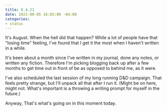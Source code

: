 ```yaml
---
title: 8.4.21
date: 2021-08-05 16:03:00 -04:00
categories:
- status
---
```


It's August. When the hell did that happen? While a lot of people have that "losing time" feeling, I've found that I get it the most when I haven't written in a while.

It's been about a month since I've written in my journal, done any notes, or written any fiction. Therefore I'm picking blogging back up after a few months to get time out in front of be as opposed to behind me, as it were.

I've also scheduled the last session of my long running D&D campaign. That feels pretty strange, but I'll unpack all that after I run it.  (Might be on here, might not. What's important is a throwing a writing prompt for myself in the future.)

Anyway, That's what's going on in this moment today.